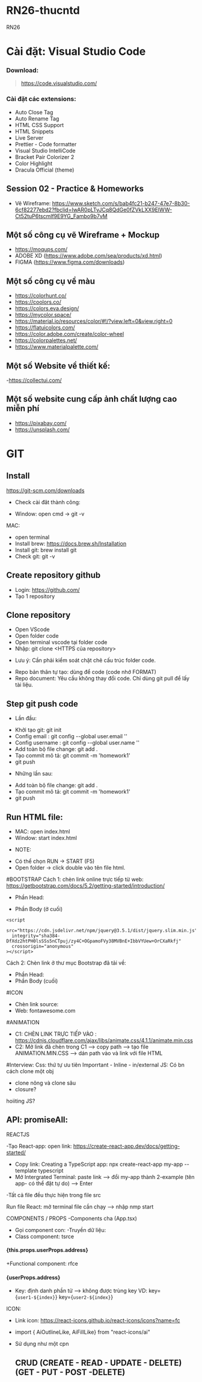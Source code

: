 # RN26-thucntd
RN26
# Cài đặt: Visual Studio Code

### Download:

> https://code.visualstudio.com/

### Cài đặt các extensions:

- Auto Close Tag
- Auto Rename Tag
- HTML CSS Support
- HTML Snippets
- Live Server
- Prettier - Code formatter
- Visual Studio IntelliCode
- Bracket Pair Colorizer 2
- Color Highlight
- Dracula Official (theme)

## Session 02 - Practice & Homeworks

- Vẽ Wireframe: https://www.sketch.com/s/bab4fc21-b247-47e7-8b30-6cf82277ebd2?fbclid=IwAR0pLTvJCq8QdGe0fZVkLXX9ElWW-Ct52tuP6tscmlf9E9YG_Fambo9b7vM

## Một số công cụ vẽ Wireframe + Mockup

- https://moqups.com/
- ADOBE XD (https://www.adobe.com/sea/products/xd.html)
- FIGMA (https://www.figma.com/downloads)

## Một số công cụ về màu

- https://colorhunt.co/
- https://coolors.co/
- https://colors.eva.design/
- https://mycolor.space/
- https://material.io/resources/color/#!/?view.left=0&view.right=0
- https://flatuicolors.com/
- https://color.adobe.com/create/color-wheel
- https://colorpalettes.net/
- https://www.materialpalette.com/

## Một số Website về thiết kế:

-https://collectui.com/

## Một số website cung cấp ảnh chất lượng cao miễn phí

- https://pixabay.com/
- https://unsplash.com/

# GIT
## Install
https://git-scm.com/downloads
- Check cài đăt thành công:
+ Window: open cmd -> git -v

MAC: 
- open terminal
- Install brew: https://docs.brew.sh/Installation
- Install git: brew install git
- Check git:  git -v

## Create repository github 
- Login: https://github.com/
- Tạo 1 repository

## Clone repository
- Open VScode
- Open folder code
- Open terminal vscode tại folder code
- Nhập: git clone <HTTPS của repository>

* Lưu ý: Cần phải kiểm soát chặt chẽ cấu trúc folder code.
- Repo bản thân tự tạo: dùng để code (code nhớ FORMAT)
- Repo document: Yêu cầu không thay đổi code. Chỉ dùng git pull để lấy tài liệu.

## Step git push code
- Lần đầu:
+ Khởi tạo git: git init
+ Config email : git config --global user.email '<email>'
+ Config username : git config --global user.name '<name>'
+ Add toàn bộ file change: git add .
+ Tạo commit mô tả: git commit -m 'homework1'
+ git push
- Những lần sau:
+ Add toàn bộ file change: git add .
+ Tạo commit mô tả: git commit -m 'homework1'
+ git push

## Run HTML file:
- MAC: open index.html
- Window: start index.html

* NOTE: 
- Có thể chọn RUN -> START (F5)
- Open folder -> click double vào tên file html.

#BOOTSTRAP
Cách 1: chèn link online trực tiếp từ web: https://getbootstrap.com/docs/5.2/getting-started/introduction/
- Phần Head: 
<link href="https://cdn.jsdelivr.net/npm/bootstrap@5.2.1/dist/css/bootstrap.min.css" rel="stylesheet" integrity="sha384-iYQeCzEYFbKjA/T2uDLTpkwGzCiq6soy8tYaI1GyVh/UjpbCx/TYkiZhlZB6+fzT" crossorigin="anonymous">
<script src="https://cdn.jsdelivr.net/npm/bootstrap@5.2.1/dist/js/bootstrap.bundle.min.js" integrity="sha384-u1OknCvxWvY5kfmNBILK2hRnQC3Pr17a+RTT6rIHI7NnikvbZlHgTPOOmMi466C8" crossorigin="anonymous"></script>

- Phần Body (ở cuối)
<script
      src="https://cdn.jsdelivr.net/npm/jquery@3.5.1/dist/jquery.slim.min.js"
      integrity="sha384-DfXdz2htPH0lsSSs5nCTpuj/zy4C+OGpamoFVy38MVBnE+IbbVYUew+OrCXaRkfj"
      crossorigin="anonymous"
    ></script>
    <script
      src="https://cdn.jsdelivr.net/npm/jquery@3.5.1/dist/jquery.slim.min.js"
      integrity="sha384-DfXdz2htPH0lsSSs5nCTpuj/zy4C+OGpamoFVy38MVBnE+IbbVYUew+OrCXaRkfj"
      crossorigin="anonymous"
    ></script>

Cách 2: Chèn link ở thư mục Bootstrap đã tải về:
- Phần  Head: <link
      rel="stylesheet"
      href="./bootstrap-4.6.2-dist//css/bootstrap.min.css"
    />
- Phần Body (cuối)
    <script src="./bootstrap-4.6.2-dist/js/bootstrap.bundle.min.js"></script>
    <script src="./bootstrap-4.6.2-dist/js/bootstrap.min.js"></script>


#ICON
- Chèn link source: <script src="https://kit.fontawesome.com/042e59ddf7.js" crossorigin="anonymous"></script>
- Web: fontawesome.com

#ANIMATION
- C1: CHÈN LINK TRỰC TIẾP VÀO <HEAD>: https://cdnjs.cloudflare.com/ajax/libs/animate.css/4.1.1/animate.min.css
- C2: Mở link đã chèn trong C1 --> copy path --> tạo file ANIMATION.MIN.CSS --> dán path vào và link với file HTML


#Interview:
Css: thứ tự ưu tiên Imporrtant - Inline -  in/external
JS:
Có bn cách clone một obj
- clone nông và clone sâu
- closure?

hoiiting JS?

API:
promiseAll: 
--------------------------
REACTJS

-Tạo React-app: open link: https://create-react-app.dev/docs/getting-started/
- Copy link: Creating a TypeScript app: npx create-react-app my-app --template typescript
- Mở Intergrated Terminal: paste link --> đổi my-app thành 2-example (tên app- có thể đặt tự do) --> Enter

-Tất cả file đều thực hiện trong file src

Run file React: mở terminal file cần chạy --> nhập nmp start

COMPONENTS / PROPS
-Components cha (App.tsx)
+ Gọi component con: 
-Truyền dữ liệu:
+ Class component: tsrce
<h4>{this.props.userProps.address}</h4>
+Functional component: rfce
<h4>{userProps.address}</h4>

+ Key: định danh phần tử --> không được trùng key
VD:
key={`user1-${index}`}
key={`user2-${index}`}

ICON:
- Link icon: https://react-icons.github.io/react-icons/icons?name=fc
- import { AiOutlineLike, AiFillLike} from "react-icons/ai"
- Sử dụng như một cpn <AiOutlineLike/>

  CRUD (CREATE - READ - UPDATE - DELETE) (GET - PUT - POST -DELETE)
  - 